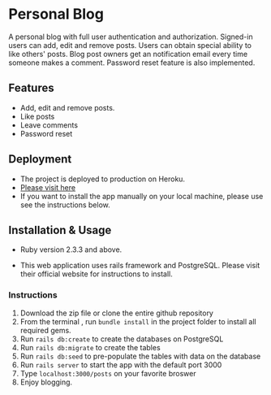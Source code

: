 # Personal Blog

A personal blog with full user authentication and authorization. Signed-in users can add, edit and remove posts.
Users can obtain special ability to like others' posts.
Blog post owners get an notification email every time someone makes a comment. Password reset feature is also implemented.

## Features
 * Add, edit and remove posts.
 * Like posts
 * Leave comments
 * Password reset

## Deployment

* The project is deployed to production on Heroku.
* [Please visit here](https://alan-blog.herokuapp.com/)
* If you want to install the app manually on your local machine, please use see the instructions below.

## Installation & Usage

* Ruby version 2.3.3 and above.

* This web application uses rails framework and PostgreSQL. Please visit their official website for instructions to install.

### Instructions

1. Download the zip file or clone the entire github repository
2. From the terminal , run ```bundle install``` in the project folder to install all required gems.
3. Run ```rails db:create``` to create the databases on PostgreSQL
4. Run ```rails db:migrate``` to create the tables
5. Run ```rails db:seed``` to pre-populate the tables with data on the database
6. Run ```rails server``` to start the app with the default port 3000
7. Type ```localhost:3000/posts``` on your favorite broswer
8. Enjoy blogging.
